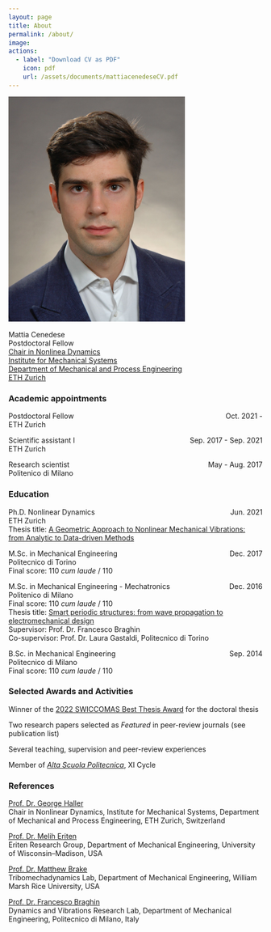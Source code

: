 ```yaml
---
layout: page
title: About
permalink: /about/
image: 
actions:
  - label: "Download CV as PDF"
    icon: pdf
    url: /assets/documents/mattiacenedeseCV.pdf
---
```


<img src="/assets/images/mattiacenedese.jpg" width="350">

Mattia Cenedese  
Postdoctoral Fellow  
[Chair in Nonlinea Dynamics ](https://georgehaller.com)  
[Institute for Mechanical Systems](https://imes.ethz.ch/)  
[Department of Mechanical and Process Engineering](https://mavt.ethz.ch/)  
[ETH Zurich](https://ethz.ch/en.html)  

### Academic appointments

<p style="text-align:left;">
    Postdoctoral Fellow
    <span style="float:right;">
        Oct. 2021 -
    </span> <br>
    ETH Zurich
</p>

<p style="text-align:left;">
    Scientific assistant I
    <span style="float:right;">
        Sep. 2017 - Sep. 2021
    </span> <br>
    ETH Zurich
</p>

<p style="text-align:left;">
    Research scientist
    <span style="float:right;">
        May - Aug. 2017 
    </span> <br>
    Politenico di Milano
</p>

### Education

<p style="text-align:left;">
    Ph.D. Nonlinear Dynamics
    <span style="float:right;">
        Jun. 2021 
    </span> <br>
    ETH Zurich <br>
    Thesis title: <a href="https://www.research-collection.ethz.ch/handle/20.500.11850/528996">A Geometric Approach to Nonlinear Mechanical Vibrations: from Analytic to Data-driven Methods</a>  <br>
</p>

<p style="text-align:left;">
    M.Sc. in Mechanical Engineering
    <span style="float:right;">
        Dec. 2017 
    </span> <br>
    Politecnico di Torino  <br>
    Final score: 110 <em>cum laude</em> / 110
</p> 

<p style="text-align:left;">
    M.Sc. in Mechanical Engineering - Mechatronics
    <span style="float:right;">
        Dec. 2016 
    </span> <br>
    Politenico di Milano <br>
    Final score: 110 <em>cum laude</em> / 110 <br>
    Thesis title: <a href="https://www.politesi.polimi.it/handle/10589/131354">Smart periodic structures: from wave propagation to electromechanical design</a> <br>
    Supervisor: Prof. Dr. Francesco Braghin <br>
    Co-supervisor: Prof. Dr. Laura Gastaldi, Politecnico di Torino
</p>

<p style="text-align:left;">
    B.Sc. in Mechanical Engineering
    <span style="float:right;">
        Sep. 2014 
    </span> <br>
    Politecnico di Milano  <br>
    Final score: 110 <em>cum laude</em> / 110
</p> 

### Selected Awards and Activities

Winner of the [2022 SWICCOMAS Best Thesis Award](https://swiccomas.ch/awards/) for the doctoral thesis

Two research papers selected as *Featured* in peer-review journals (see publication list)

Several teaching, supervision and peer-review experiences

Member of [*Alta Scuola Politecnica*](https://www.asp-poli.it), XI Cycle

### References

[Prof. Dr. George Haller](http://georgehaller.com)  
Chair in Nonlinear Dynamics, Institute for Mechanical Systems, Department of Mechanical and Process Engineering, ETH Zurich, Switzerland

[Prof. Dr. Melih Eriten](http://friction.engr.wisc.edu)  
Eriten Research Group, Department of Mechanical Engineering, University of Wisconsin–Madison, USA 

[Prof. Dr. Matthew Brake](http://brake.rice.edu)  
Tribomechadynamics Lab, Department of Mechanical Engineering, William Marsh Rice University, USA

[Prof. Dr. Francesco Braghin](https://www.mecc.polimi.it/us/research/faculty/faculty/prof-francesco-braghin/)  
Dynamics and Vibrations Research Lab, Department of Mechanical Engineering, Politecnico di Milano, Italy





